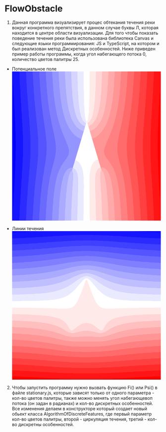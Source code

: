 # FlowObstacle
1) Данная программа визуализирует процес обтекания течения реки вокруг конкретного препятствия, в данном случае буквы Л, которая находится в центре области визуализации. Для того чтобы показать поведение течения реки была использована библиотека Canvas и следующие языки программирования: JS и TypeScript, на котором и был реализован метод Дискретных особенностей.
Ниже приведен пример работы программы, когда угол набегающего потока 0, количество цветов палитры 25.

+ Потенциальное поле
![Psi](https://github.com/DmitriyLitvin/FlowObstacle/blob/flow/images/fi.PNG)

+ Линии течения
![Fi](https://github.com/DmitriyLitvin/FlowObstacle/blob/flow/images/psi.PNG)

2) Чтобы запустить программу нужно вызвать функцию Fi() или Psi() в файле stationary.js, которые зависят только от одного параметра - кол-во цветов палитры, также можно менять угол набегающевоп потока (он задан в радианах) и кол-во дискретных особенностей. Все изменения делаем в конструкторе который создает новый обьект класса AlgorithmOfDiscreteFeatures, где первый параметр кол-во цветов палитры, второй - циркуляция течения, третий - кол-во дискретны особенностей.
